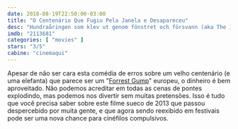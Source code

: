 ```yaml
---
date: 2018-08-19T22:50:00-03:00
title: "O Centenário Que Fugiu Pela Janela e Desapareceu"
desc: "Hundraåringen som klev ut genom fönstret och försvann (aka The 100 Year-Old Man Who Climbed Out the Window and Disappeared) (Suécia, Rússia, Reino Unido, França, Espanha, Alemanha, 2013), escrito por Felix Herngren e Hans Ingemansson baseados no romance de Jonas Jonasson, dirigido por Herngren, com Robert Gustafsson, Iwar Wiklander, David Wiberg."
imdb: "2113681"
categories: [ "movies" ]
stars: "3/5"
cabine: "cinemaqui"
---
```

Apesar de não ser cara esta comédia de erros sobre um velho centenário (e uma elefanta) que parece ser um "[Forrest Gump](/forrest-gump-o-contador-de-historias)" europeu, o dinheiro é bem aproveitado. Não podemos acreditar em todas as cenas de pontes explodindo, mas podemos nos divertir sem muitas pretensões. Isso é tudo que você precisa saber sobre este filme sueco de 2013 que passou despercebido por muita gente, e que agora sendo reexibido em festivais pode ser uma nova chance para cinéfilos compulsivos.
